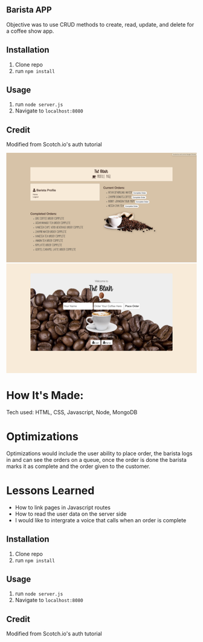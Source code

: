 ## Barista APP

Objective was to use CRUD methods to create, read, update, and delete for a coffee show app. 

## Installation

1. Clone repo
2. run `npm install`

## Usage

1. run `node server.js`
2. Navigate to `localhost:8080`

## Credit

Modified from Scotch.io's auth tutorial 

![ screenshot of application](https://github.com/asiahbennettdev/moses-barista/blob/master/public/img/sc.png)
![ screenshot of application](https://github.com/asiahbennettdev/moses-barista/blob/master/public/img/ss.png)

# How It's Made:
Tech used: HTML, CSS, Javascript, Node, MongoDB

# Optimizations
Optimizations would include the user ability to place order, the barista logs in and can see the orders on a queue, once the order is done the barista marks it as complete and the order given to the customer.


# Lessons Learned 
* How to link pages in Javascript routes
* How to read the user data on the server side
* I would like to intergrate a voice that calls when an order is complete

## Installation

1. Clone repo
2. run `npm install`

## Usage

1. run `node server.js`
2. Navigate to `localhost:8080`

## Credit

Modified from Scotch.io's auth tutorial
